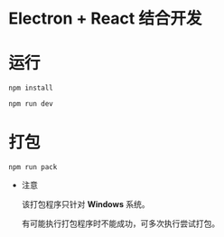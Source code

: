 # Electron + React 结合开发

# 运行

```
npm install

npm run dev
```

# 打包

```
npm run pack
```

* 注意

  该打包程序只针对 **Windows** 系统。

  有可能执行打包程序时不能成功，可多次执行尝试打包。